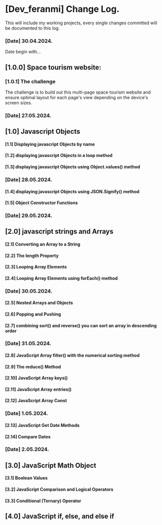 # [Dev_feranmi] Change Log.

This will include my working projects, every single changes committed will be documented to this log.

### [Date] 30.04.2024.

Date begin with...

## [1.0.0] Space tourism website:

### [1.0.1] The challenge

The challenge is to build out this multi-page space tourism website and ensure optimal layout for each page's view depending on the device's screen sizes.

### [Date] 27.05.2024.
## [1.0] Javascript Objects
#### [1.1] Displaying javascript Objects by name
#### [1.2] displaying javascript Objects in a loop method
#### [1.3] displaying javascript Objects using Object.values() method

### [Date] 28.05.2024.
#### [1.4] displaying javascript Objects using JSON.Signify() method
#### [1.5] Object Constructor Functions

### [Date] 29.05.2024.
## [2.0] javascript strings and Arrays
#### [2.1] Converting an Array to a String
#### [2.2] The length Property
#### [2.3] Looping Array Elements
#### [2.4] Looping Array Elements using forEach() method

### [Date] 30.05.2024.
#### [2.5] Nested Arrays and Objects
#### [2.6] Popping and Pushing
#### [2.7] combining sort() and reverse() you can sort an array in descending order

### [Date] 31.05.2024.
#### [2.8] JavaScript Array filter() with the numerical sorting method
#### [2.9] The reduce() Method
#### [2.10] JavaScript Array keys()
#### [2.11] JavaScript Array entries()
#### [2.12] JavaScript Array Const

### [Date] 1.05.2024.
#### [2.13] JavaScript Get Date Methods
#### [2.14] Compare Dates

### [Date] 2.05.2024.
## [3.0] JavaScript Math Object
#### [3.1] Boolean Values
#### [3.2] JavaScript Comparison and Logical Operators
#### [3.3] Conditional (Ternary) Operator

## [4.0] JavaScript if, else, and else if












